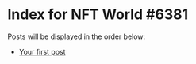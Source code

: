 # Index for NFT World #6381
Posts will be displayed in the order below:

- [Your first post](./001-first.md)

